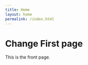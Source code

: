 ```yaml
---
title: Home 
layout: home
permalink: /index.html
---
```


# Change First page

This is the front page.
